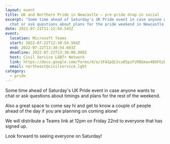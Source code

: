 ```yaml
---
layout: event
title: UK and Northern Pride in Newcastle – pre-pride drop-in social
excerpt: "Some time ahead of Saturday's UK Pride event in case anyone wants to
  chat or ask questions about plans for the pride weekend in Newcastle. "
date: 2022-07-21T11:12:54.545Z
event:
  location: Microsoft Teams
  start: 2022-07-22T12:30:54.584Z
  end: 2022-07-22T13:30:54.603Z
  deadline: 2022-07-22T13:30:00.000Z
  host: Civil Service LGBT+ Network
  link: https://docs.google.com/forms/d/e/1FAIpQLScu85pzFzRBGmav48OFGzDM-dU6NwpOoSvRd7bqIugOqsEUMQ/viewform?usp=sf_link
  email: northeast@civilservice.lgbt
category:
  - pride
---
```

Some time ahead of Saturday's UK Pride event in case anyone wants to chat or ask questions about timings and plans for the rest of the weekend. 

Also a great space to come say hi and get to know a couple of people ahead of the day if you are planning on coming alone!

We will distribute a Teams link at 12pm on Friday 22nd to everyone that has signed up. 

Look forward to seeing everyone on Saturday!